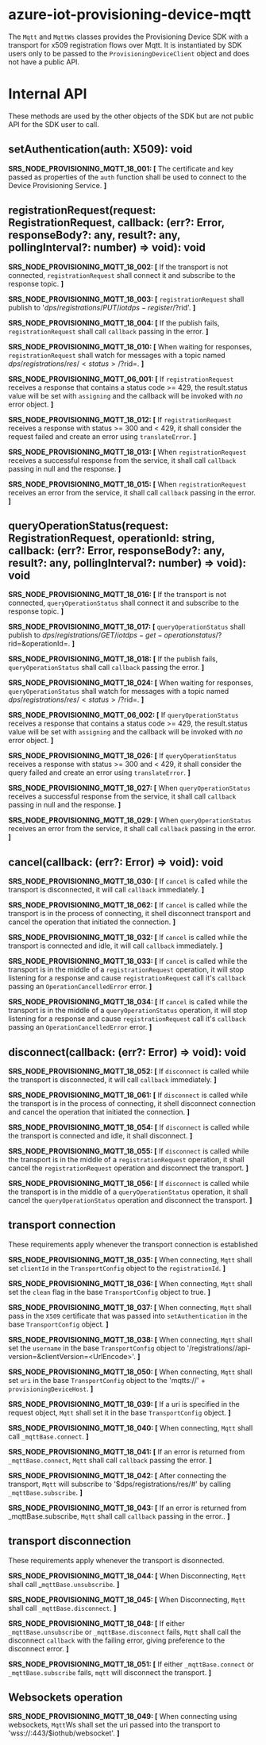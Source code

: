 # azure-iot-provisioning-device-mqtt

The `Mqtt` and `MqttWs` classes provides the Provisioning Device SDK with a transport for x509 registration flows over Mqtt. It is instantiated by SDK users only to be passed to the `ProvisioningDeviceClient` object and does not have a public API.

# Internal API

These methods are used by the other objects of the SDK but are not public API for the SDK user to call.

## setAuthentication(auth: X509): void

**SRS_NODE_PROVISIONING_MQTT_18_001: [** The certificate and key passed as properties of the `auth` function shall be used to connect to the Device Provisioning Service. **]**

## registrationRequest(request: RegistrationRequest, callback: (err?: Error, responseBody?: any, result?: any, pollingInterval?: number) => void): void

**SRS_NODE_PROVISIONING_MQTT_18_002: [** If the transport is not connected, `registrationRequest` shall connect it and subscribe to the response topic. **]**

**SRS_NODE_PROVISIONING_MQTT_18_003: [** `registrationRequest` shall publish to '$dps/registrations/PUT/iotdps-register/?$rid<rid>'. **]**

**SRS_NODE_PROVISIONING_MQTT_18_004: [** If the publish fails, `registrationRequest` shall call `callback` passing in the error. **]**

**SRS_NODE_PROVISIONING_MQTT_18_010: [** When waiting for responses, `registrationRequest` shall watch for messages with a topic named $dps/registrations/res/<status>/?$rid=<rid>. **]**

**SRS_NODE_PROVISIONING_MQTT_06_001: [** If `registrationRequest` receives a response that contains a status code >= 429, the result.status value will be set with `assigning` and the callback will be invoked with *no* error object. **]**

**SRS_NODE_PROVISIONING_MQTT_18_012: [** If `registrationRequest` receives a response with status >= 300 and < 429, it shall consider the request failed and create an error using `translateError`. **]**

**SRS_NODE_PROVISIONING_MQTT_18_013: [** When `registrationRequest` receives a successful response from the service, it shall call `callback` passing in null and the response. **]**

**SRS_NODE_PROVISIONING_MQTT_18_015: [** When `registrationRequest` receives an error from the service, it shall call `callback` passing in the error. **]**


## queryOperationStatus(request: RegistrationRequest, operationId: string, callback: (err?: Error, responseBody?: any, result?: any, pollingInterval?: number) => void): void

**SRS_NODE_PROVISIONING_MQTT_18_016: [** If the transport is not connected, `queryOperationStatus` shall connect it and subscribe to the response topic. **]**

**SRS_NODE_PROVISIONING_MQTT_18_017: [** `queryOperationStatus` shall publish to $dps/registrations/GET/iotdps-get-operationstatus/?$rid=<rid>&operationId=<operationId>. **]**

**SRS_NODE_PROVISIONING_MQTT_18_018: [** If the publish fails, `queryOperationStatus` shall call `callback` passing the error. **]**

**SRS_NODE_PROVISIONING_MQTT_18_024: [** When waiting for responses, `queryOperationStatus` shall watch for messages with a topic named $dps/registrations/res/<status>/?$rid=<rid>. **]**

**SRS_NODE_PROVISIONING_MQTT_06_002: [** If `queryOperationStatus` receives a response that contains a status code >= 429, the result.status value will be set with `assigning` and the callback will be invoked with *no* error object. **]**

**SRS_NODE_PROVISIONING_MQTT_18_026: [** If `queryOperationStatus` receives a response with status >= 300 and < 429, it shall consider the query failed and create an error using `translateError`. **]**

**SRS_NODE_PROVISIONING_MQTT_18_027: [** When `queryOperationStatus` receives a successful response from the service, it shall call `callback` passing in null and the response. **]**

**SRS_NODE_PROVISIONING_MQTT_18_029: [** When `queryOperationStatus` receives an error from the service, it shall call `callback` passing in the error. **]**


## cancel(callback: (err?: Error) => void): void

**SRS_NODE_PROVISIONING_MQTT_18_030: [** If `cancel` is called while the transport is disconnected, it will call `callback` immediately. **]**

**SRS_NODE_PROVISIONING_MQTT_18_062: [** If `cancel` is called while the transport is in the process of connecting, it shell disconnect transport and cancel the operation that initiated the connection. **]**

**SRS_NODE_PROVISIONING_MQTT_18_032: [** If `cancel` is called while the transport is connected and idle, it will call `callback` immediately. **]**

**SRS_NODE_PROVISIONING_MQTT_18_033: [** If `cancel` is called while the transport is in the middle of a `registrationRequest` operation, it will stop listening for a response and cause `registrationRequest` call it's `callback` passing an `OperationCancelledError` error. **]**

**SRS_NODE_PROVISIONING_MQTT_18_034: [** If `cancel` is called while the transport is in the middle of a `queryOperationStatus` operation, it will stop listening for a response and cause `registrationRequest` call it's `callback` passing an `OperationCancelledError` error. **]**


## disconnect(callback: (err?: Error) => void): void

**SRS_NODE_PROVISIONING_MQTT_18_052: [** If `disconnect` is called while the transport is disconnected, it will call `callback` immediately. **]**

**SRS_NODE_PROVISIONING_MQTT_18_061: [** If `disconnect` is called while the transport is in the process of connecting, it shell disconnect connection and cancel the operation that initiated the connection. **]**

**SRS_NODE_PROVISIONING_MQTT_18_054: [** If `disconnect` is called while the transport is connected and idle, it shall disconnect. **]**

**SRS_NODE_PROVISIONING_MQTT_18_055: [** If `disconnect` is called while the transport is in the middle of a `registrationRequest` operation, it shall cancel the `registrationRequest` operation and disconnect the transport. **]**

**SRS_NODE_PROVISIONING_MQTT_18_056: [** If `disconnect` is called while the transport is in the middle of a `queryOperationStatus` operation, it shall cancel the `queryOperationStatus` operation and disconnect the transport. **]**


## transport connection
These requirements apply whenever the transport connection is established

**SRS_NODE_PROVISIONING_MQTT_18_035: [** When connecting, `Mqtt` shall set `clientId` in the `TransportConfig` object to the `registrationId`. **]**

**SRS_NODE_PROVISIONING_MQTT_18_036: [** When connecting, `Mqtt` shall set the `clean` flag in the base `TransportConfig` object to true. **]**

**SRS_NODE_PROVISIONING_MQTT_18_037: [** When connecting, `Mqtt` shall pass in the `X509` certificate that was passed into `setAuthentication` in the base `TransportConfig` object. **]**

**SRS_NODE_PROVISIONING_MQTT_18_038: [** When connecting, `Mqtt` shall set the `username` in the base `TransportConfig` object to '<idScope>/registrations/<registrationId>/api-version=<apiVersion>&clientVersion=<UrlEncode<userAgent>>'. **]**

**SRS_NODE_PROVISIONING_MQTT_18_050: [** When connecting, `Mqtt` shall set `uri` in the base `TransportConfig` object to the 'mqtts://' + `provisioningDeviceHost`. **]**

**SRS_NODE_PROVISIONING_MQTT_18_039: [** If a uri is specified in the request object, `Mqtt` shall set it in the base `TransportConfig` object. **]**

**SRS_NODE_PROVISIONING_MQTT_18_040: [** When connecting, `Mqtt` shall call `_mqttBase.connect`. **]**

**SRS_NODE_PROVISIONING_MQTT_18_041: [** If an error is returned from `_mqttBase.connect`, `Mqtt`  shall call `callback` passing the error. **]**

**SRS_NODE_PROVISIONING_MQTT_18_042: [** After connecting the transport, `Mqtt` will subscribe to '$dps/registrations/res/#' by calling `_mqttBase.subscribe`. **]**

**SRS_NODE_PROVISIONING_MQTT_18_043: [** If an error is returned from _mqttBase.subscribe, `Mqtt` shall call `callback` passing in the error.. **]**


## transport disconnection
These requirements apply whenever the transport is disonnected.

**SRS_NODE_PROVISIONING_MQTT_18_044: [** When Disconnecting, `Mqtt` shall call _`mqttBase.unsubscribe`. **]**

**SRS_NODE_PROVISIONING_MQTT_18_045: [** When Disconnecting, `Mqtt` shall call `_mqttBase.disconnect`. **]**

**SRS_NODE_PROVISIONING_MQTT_18_048: [** If either `_mqttBase.unsubscribe` or `_mqttBase.disconnect` fails, `Mqtt` shall call the disconnect `callback` with the failing error, giving preference to the disconnect error. **]**

**SRS_NODE_PROVISIONING_MQTT_18_051: [** If either `_mqttBase.connect` or `_mqttBase.subscribe` fails, `mqtt` will disconnect the transport. **]**

## Websockets operation

**SRS_NODE_PROVISIONING_MQTT_18_049: [** When connecting using websockets, `Mqtt`Ws shall set the uri passed into the transport to 'wss://<host>:443/$iothub/websocket'. **]**

